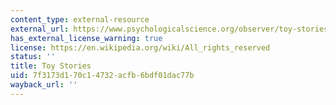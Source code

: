```yaml
---
content_type: external-resource
external_url: https://www.psychologicalscience.org/observer/toy-stories
has_external_license_warning: true
license: https://en.wikipedia.org/wiki/All_rights_reserved
status: ''
title: Toy Stories
uid: 7f3173d1-70c1-4732-acfb-6bdf01dac77b
wayback_url: ''
---
```

